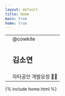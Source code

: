 ```yaml
---
layout: default
title: Home
main: true
home: true
---
```


<div class="intro-animation">
    <section class="explanation">
        <table>
            <tr>
                <td rowspan='3'></td>
                <td><span class="primary">@cowkite</span></td>
            </tr>
            <tr>
                <td><h1 class="intro">김소연</h1></td>
            </tr>
            <tr>
                <td>자타공인 개발요정 <span class="label-emoji">&#x1F9DA;&#x200D;&#x2640;&#xFE0F;</span></td>
            </tr>
        </table>
    </section>
</div>

{% include home.html %}
